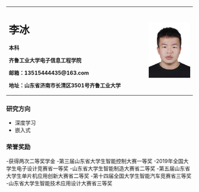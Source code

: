 <table border="0">
  <tr>
    <td width="75%">
      <h1>李冰</h1>
      <p><b>本科</b></p>
      <p><b>齐鲁工业大学电子信息工程学院</b></p>
      <p><b>邮箱：13515444435@163.com</b></p>
      <p><b>地址：山东省济南市长清区3501号齐鲁工业大学</b></p>
    </td>
    <td width="25%">
      <img src="/111.jpg" width="100%">     
    </td>
  </tr>
</table>

### 研究方向
- 深度学习
- 嵌入式
### 荣誉奖励
-获得两次二等奖学金
-第三届山东省大学生智能控制大赛一等奖
-2019年全国大学生电子设计竞赛省一等奖
-山东省大学生智能制造大赛省二等奖
-第五届山东省大学生单片机应用创新大赛省二等奖
-第十四届全国大学生智能汽车竞赛省三等奖
-山东省大学生智能技术应用设计大赛省三等奖

